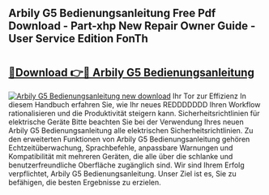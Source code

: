 ## Arbily G5 Bedienungsanleitung Free Pdf Download - Part-xhp New Repair Owner Guide - User Service Edition FonTh

# <h2><a href="http://df0r5k.blite.top/?on=Arbily+G5+Bedienungsanleitung">🔗Download 👉🔴 Arbily G5 Bedienungsanleitung</a></h2>

[![Arbily G5 Bedienungsanleitung new download](https://i.imgur.com/lujVjoI.png)](http://df0r5k.blite.top/?on=Arbily+G5+Bedienungsanleitung)
Ihr Tor zur Effizienz In diesem Handbuch erfahren Sie, wie Ihr neues REDDDDDDD Ihren Workflow rationalisieren und die Produktivität steigern kann. Sicherheitsrichtlinien für elektrische Geräte Bitte beachten Sie bei der Verwendung Ihres neuen Arbily G5 Bedienungsanleitung alle elektrischen Sicherheitsrichtlinien. Zu den erweiterten Funktionen von Arbily G5 Bedienungsanleitung gehören Echtzeitüberwachung, Sprachbefehle, anpassbare Warnungen und Kompatibilität mit mehreren Geräten, die alle über die schlanke und benutzerfreundliche Oberfläche zugänglich sind. Wir sind Ihrem Erfolg verpflichtet, Arbily G5 Bedienungsanleitung. Unser Ziel ist es, Sie zu befähigen, die besten Ergebnisse zu erzielen.
